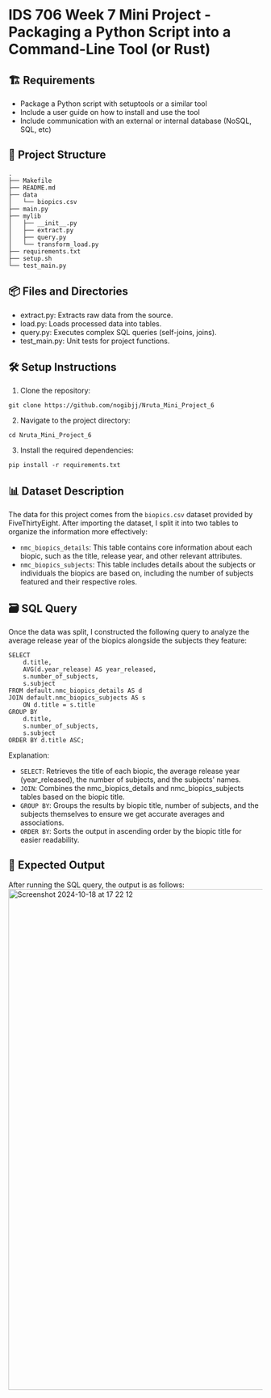 

# IDS 706 Week 7 Mini Project - Packaging a Python Script into a Command-Line Tool (or Rust)

## 🏗️ Requirements
- Package a Python script with setuptools or a similar tool
- Include a user guide on how to install and use the tool
- Include communication with an external or internal database (NoSQL, SQL, etc)

## 📂 Project Structure
```
.
├── Makefile
├── README.md
├── data
│   └── biopics.csv
├── main.py
├── mylib
│   ├── __init__.py
│   ├── extract.py
│   ├── query.py
│   └── transform_load.py
├── requirements.txt
├── setup.sh
└── test_main.py
```

## 📦 Files and Directories
- extract.py: Extracts raw data from the source.
- load.py: Loads processed data into tables.
- query.py: Executes complex SQL queries (self-joins, joins).
- test_main.py: Unit tests for project functions.

## 🛠️ Setup Instructions
1. Clone the repository:
```
git clone https://github.com/nogibjj/Nruta_Mini_Project_6
```

2. Navigate to the project directory:
```
cd Nruta_Mini_Project_6
```

3. Install the required dependencies:
```
pip install -r requirements.txt
```

## 📊 Dataset Description
The data for this project comes from the `biopics.csv` dataset provided by FiveThirtyEight. After importing the dataset, I split it into two tables to organize the information more effectively:

- `nmc_biopics_details`: This table contains core information about each biopic, such as the title, release year, and other relevant attributes.
- `nmc_biopics_subjects`: This table includes details about the subjects or individuals the biopics are based on, including the number of subjects featured and their respective roles.

## 🗃️ SQL Query
Once the data was split, I constructed the following query to analyze the average release year of the biopics alongside the subjects they feature:

```
SELECT 
    d.title, 
    AVG(d.year_release) AS year_released, 
    s.number_of_subjects, 
    s.subject
FROM default.nmc_biopics_details AS d
JOIN default.nmc_biopics_subjects AS s 
    ON d.title = s.title
GROUP BY 
    d.title, 
    s.number_of_subjects, 
    s.subject
ORDER BY d.title ASC;
```

Explanation:
- `SELECT`: Retrieves the title of each biopic, the average release year (year_released), the number of subjects, and the subjects' names.
- `JOIN`: Combines the nmc_biopics_details and nmc_biopics_subjects tables based on the biopic title.
- `GROUP BY`: Groups the results by biopic title, number of subjects, and the subjects themselves to ensure we get accurate averages and associations.
- `ORDER BY`: Sorts the output in ascending order by the biopic title for easier readability.

## 🎯 Expected Output
After running the SQL query, the output is as follows:
<img width="990" alt="Screenshot 2024-10-18 at 17 22 12" src="https://github.com/user-attachments/assets/7a4959f4-840b-47d4-af08-f7c234d0595d">
